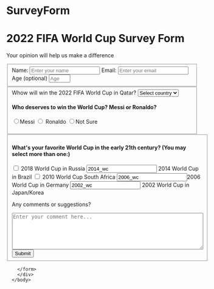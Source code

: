 # SurveyForm
<!DOCTYPE html>
<html lang = "en">
  <head>
    <link rel = "stylesheet" href = "styles.css">
    <meta charset = "UTF-8"> 
    <title>2022 FIFA World Cup Survey</title>
    </head>
    <body>
      <div class = "container">
<h1 id = "title">2022 FIFA World Cup Survey Form</h1>
      <p id = "description">Your opinion will help us make a difference</p>
      <form id = "survey-form">
      <fieldset>
<label id = "name-label"> Name: <input id = "name" type = "text" placeholder = "Enter your name" name = "name" required </label>
  <label id = "email-label"> Email: <input id = "email" type = "email" placeholder = "Enter your email" name = "email" required </label>
    <label id = "number-label"> Age (optional)
      <input id = "number" type = "number" placeholder = "Age" name = "age" min = "10" max = "99">
      </fieldset>
      <fieldset>
      </label>
   <label for = "dropdown">Whow will win the 2022 FIFA World Cup in Qatar?
      <select id = "dropdown" name = "dropdown">
        <option value = "">Select country </option>
        <option value = "1">Qatar</option>
        <option value = "2">Ecuador</option>
        <option value = "3">Senegal</option>
        <option value = "4">Netherlands</option>
        <option value = "6">England</option>
        <option value = "7">USA</option>
        <option value = "8">Iran</option>
        <option value = "9">Wales</option>
        <option value = "10">Argentina</option>
        <option value = "11">Poland</option>
        <option value = "12">Mexico</option>
        <option value = "13">Saudi Arabia</option>
        <option value = "14">France</option>
        <option value = "15">Denmark</option>
        <option value = "16">Tunisia</option>
        <option value = "17">Austrailia</option>
        <option value = "18">Spain</option>
        <option value = "19">Germany</option>
        <option value = "20">Japan</option>
        <option value = "21">Costa Rica</option>
        <option value = "22">Belgium</option>
        <option value = "23">Croatia</option>
        <option value = "24">Morocco</option>
        <option value = "25">Canada</option>
        <option value = "26">Brazil</option>
        <option value = "27">Serbia</option>
        <option value = "28">Switzerland</option>
        <option value = "29">Cameroon</option>
        <option value = "30">Portugal</option>
        <option value = "31">Uruguay</option>
        <option value = "32">Ghana</option>
        <option value = "33">South Korea</option>
        </select>
</label>
<h4>Who deserves to win the World Cup? Messi or Ronaldo? </h4>

<label for = "messi"> <input  value = "messi" type = "radio" name = "radio-group" id = "messi">Messi</label>
<label for = "Ronaldo"> <input id = "Ronaldo" type = "radio" name = "radio-group" value = "Ronaldo"> Ronaldo</label>
<label for = "unsure"> <input id = "unsure" type = "radio" name = "radio-group" value = "unsure">Not Sure</label>

</fieldset>

<fieldset> 
  <h4>What's your favorite World Cup in the early 21th century? (You may select more than one:)</h4>

  <label for = "2018_wc"><input id = "2010_wc" type = "checkbox" name = "improve-check" value = "2018_wc"> 2018 World Cup in Russia</label>
  <label for = "back-end">  <input id = "2014_wc" type = "2014_wc" name = "improve-check" value = "2014_wc"> 2014 World Cup in Brazil  </label>
  <label for = "2010_wc"> <input id = "2010_wc" type = "checkbox" name = "improve-check" value = "2010_wc"> 2010 World Cup South Africa </label>
  <label for = "2006_wc">  <input id = "2006_wc" type = "2006_wc" name = "improve-check" value = "2006_wc">2006 World Cup in Germany </label>
  <label for = "2002_wc"> <input id = "2002_wc" type = "2002_wc" name = "improve-check" value = "2002_wc"> 2002 World Cup in Japan/Korea </label>
 

<label for = "comment"> Any comments or suggestions?
  <textarea id = "comment" name = "comment" placeholder = "Enter your comment here..." rows = "6" cols = "60"></textarea>
  </label>

  <input id = "submit" type = "submit" name = "Submit">
  </fieldset>

        </form>
        </div>
      </body>
      
  </html>
